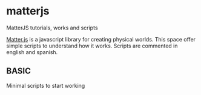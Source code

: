 # matterjs
MatterJS tutorials, works and scripts

[Matter.js](http://brm.io/matter-js) is a javascript library for creating physical worlds. This space offer simple scripts to understand how it works. Scripts are commented in english and spanish.

## BASIC
Minimal scripts to start working
